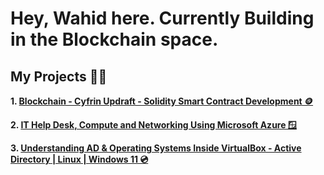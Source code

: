 <h1>Hey, Wahid here. Currently Building in the Blockchain space.</a></h1>

<h2> My Projects 👨‍💻</h2>

<b>1. [Blockchain - Cyfrin Updraft - Solidity Smart Contract Development 🪙](https://github.com/wahidonchain/cyfrin-smart-contract-dev)

<b>2. [IT Help Desk, Compute and Networking Using Microsoft Azure 🪟](https://github.com/cyberwahid01/Azure-Compute-and-Networking)

<b>3. [Understanding AD & Operating Systems Inside VirtualBox - Active Directory | Linux | Windows 11 💿](https://github.com/cyberwahid01/Operating-Systems-With-VirtualBox)

